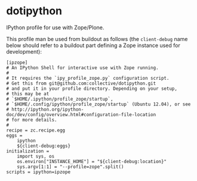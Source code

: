 dotipython
==========

IPython profile for use with Zope/Plone.

This profile man be used from buildout as follows (the `client-debug` name
below should refer to a buildout part defining a Zope instance used for
development):

```
[ipzope]
# An IPython Shell for interactive use with Zope running.
#
# It requires the `ipy_profile_zope.py` configuration script.
# Get this from git@github.com:collective/dotipython.git
# and put it in your profile directory. Depending on your setup, 
# this may be at 
# `$HOME/.ipython/profile_zope/startup`,
# `$HOME/.config/ipython/profile_zope/startup` (Ubuntu 12.04), or see
# http://ipython.org/ipython-doc/dev/config/overview.html#configuration-file-location
# for more details.
#
recipe = zc.recipe.egg
eggs =
    ipython
    ${client-debug:eggs}
initialization =
    import sys, os
    os.environ["INSTANCE_HOME"] = "${client-debug:location}"
    sys.argv[1:1] = "--profile=zope".split()
scripts = ipython=ipzope
```
